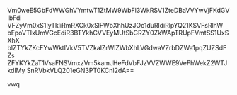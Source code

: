 Vm0weE5GbFdWWGhVYmtwT1ZtMW9WbFl3WkRSV1ZteDBaVVYwVjFKdGVIbFdi
VFZyVm0xS1IyTkliRmRXCk0xSlFWbXhhUzJOc1duRldiRlpYQ21KSVFsRlhW
bFpoVTIxUmVGcEdiR3BTYkhCVVEyMUtSbGRZY0ZkWApTRUpFVmtSS1UxSXhX
blZTYkZKcFYwWktlVkV5TVZkalZrWlZWbXhLVGdwaVZrbDZWa1pqZUZSdFZs
ZFYKYkZaT1VsaFNSVmxzVm5kamJHeFdVbFJzVVZWWE9VeFhWekZ2WTJkdlMy
SnRVbkVLQ201eGN3PT0KCnl2dA==

vwq